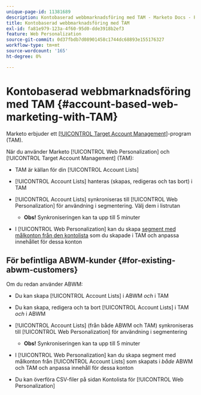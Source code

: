 ```yaml
---
unique-page-id: 11381689
description: Kontobaserad webbmarknadsföring med TAM - Marketo Docs - Produktdokumentation
title: Kontobaserad webbmarknadsföring med TAM
exl-id: fa81e979-123a-4f60-95d0-dde3918b2ef3
feature: Web Personalization
source-git-commit: 0d37fbdb7d08901458c1744dc68893e155176327
workflow-type: tm+mt
source-wordcount: '165'
ht-degree: 0%

---
```


# Kontobaserad webbmarknadsföring med TAM {#account-based-web-marketing-with-TAM}

Marketo erbjuder ett [[!UICONTROL Target Account Management]](/help/marketo/product-docs/target-account-management/setup-tam/target-account-management-overview.md)-program (TAM).

När du använder Marketo [!UICONTROL Web Personalization] och [!UICONTROL Target Account Management] (TAM):

* TAM är källan för din [!UICONTROL Account Lists]
* [!UICONTROL Account Lists] hanteras (skapas, redigeras och tas bort) i TAM
* [!UICONTROL Account Lists] synkroniseras till [!UICONTROL Web Personalization] för användning i segmentering. Välj dem i listrutan

   * **Obs!** Synkroniseringen kan ta upp till 5 minuter

* I [!UICONTROL Web Personalization] kan du skapa [segment med målkonton från den kontolista](/help/marketo/product-docs/web-personalization/account-based-web-marketing/create-a-new-account-list.md) som du skapade i TAM och anpassa innehållet för dessa konton

## För befintliga ABWM-kunder {#for-existing-abwm-customers}

Om du redan använder ABWM:

* Du kan skapa [!UICONTROL Account Lists] i ABWM _och_ i TAM
* Du kan skapa, redigera och ta bort [!UICONTROL Account Lists] i TAM _och_ i ABWM
* [!UICONTROL Account Lists] (från både ABWM och TAM) synkroniseras till [!UICONTROL Web Personalization] för användning i segmentering

   * **Obs!** Synkroniseringen kan ta upp till 5 minuter

* I [!UICONTROL Web Personalization] kan du skapa segment med målkonton från [!UICONTROL Account Lists] som skapats i _både_ ABWM och TAM och anpassa innehåll för dessa konton
* Du kan överföra CSV-filer på sidan Kontolista för [!UICONTROL Web Personalization]
